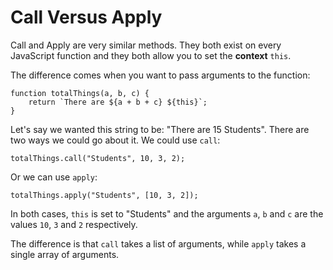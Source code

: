 # Call Versus Apply

Call and Apply are very similar methods. They both exist on every JavaScript function and they both allow you to set the **context** `this`.

The difference comes when you want to pass arguments to the function:

```
function totalThings(a, b, c) {
    return `There are ${a + b + c} ${this}`;
}
```

Let's say we wanted this string to be: "There are 15 Students". There are two ways we could go about it. We could use `call`:

```
totalThings.call("Students", 10, 3, 2);
```

Or we can use `apply`:

```
totalThings.apply("Students", [10, 3, 2]);
```

In both cases, `this` is set to "Students" and the arguments `a`, `b` and `c` are the values `10`, `3` and `2` respectively.

The difference is that `call` takes a list of arguments, while `apply` takes a single array of arguments.